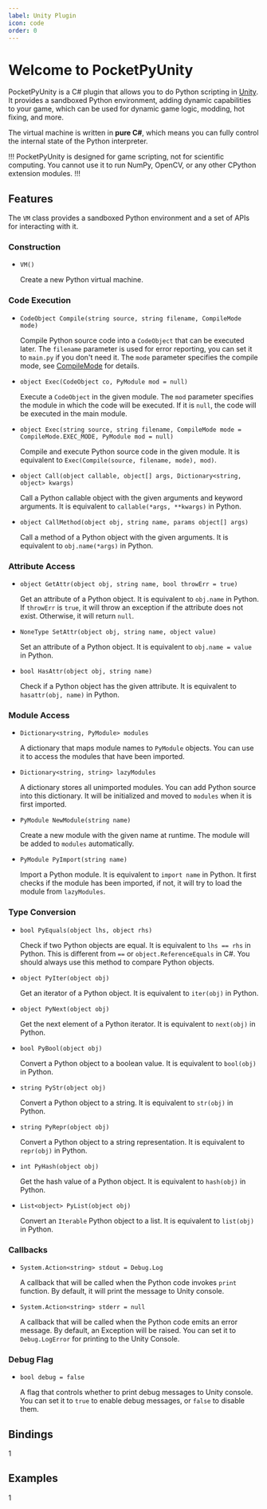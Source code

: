 ```yaml
---
label: Unity Plugin
icon: code
order: 0
---
```


# Welcome to PocketPyUnity

PocketPyUnity is a C# plugin that allows you to do Python scripting in [Unity](https://unity.com/).
It provides a sandboxed Python environment, adding dynamic capabilities to your game,
which can be used for dynamic game logic, modding, hot fixing, and more.

The virtual machine is written in **pure C#**,
which means you can fully control the internal state of the Python interpreter.

!!!
PocketPyUnity is designed for game scripting, not for scientific computing.
You cannot use it to run NumPy, OpenCV, or any other CPython extension modules.
!!!

## Features

The `VM` class provides a sandboxed Python environment and a set of APIs for interacting with it.

### Construction

+ `VM()`

    Create a new Python virtual machine.

### Code Execution

+ `CodeObject Compile(string source, string filename, CompileMode mode)`

    Compile Python source code into a `CodeObject` that can be executed later.
    The `filename` parameter is used for error reporting, you can set it to `main.py` if you don't need it.
    The `mode` parameter specifies the compile mode, see [CompileMode](../quick-start/exec/#compile-mode) for details.

+ `object Exec(CodeObject co, PyModule mod = null)`

    Execute a `CodeObject` in the given module.
    The `mod` parameter specifies the module in which the code will be executed.
    If it is `null`, the code will be executed in the main module.

+ `object Exec(string source, string filename, CompileMode mode = CompileMode.EXEC_MODE, PyModule mod = null)`

    Compile and execute Python source code in the given module. It is equivalent to `Exec(Compile(source, filename, mode), mod)`.

+ `object Call(object callable, object[] args, Dictionary<string, object> kwargs)`

    Call a Python callable object with the given arguments and keyword arguments. It is equivalent to `callable(*args, **kwargs)` in Python.

+ `object CallMethod(object obj, string name, params object[] args)`

    Call a method of a Python object with the given arguments. It is equivalent to `obj.name(*args)` in Python.


### Attribute Access

+ `object GetAttr(object obj, string name, bool throwErr = true)`

    Get an attribute of a Python object. It is equivalent to `obj.name` in Python.
    If `throwErr` is `true`, it will throw an exception if the attribute does not exist.
    Otherwise, it will return `null`.

+ `NoneType SetAttr(object obj, string name, object value)`

    Set an attribute of a Python object. It is equivalent to `obj.name = value` in Python.

+ `bool HasAttr(object obj, string name)`

    Check if a Python object has the given attribute. It is equivalent to `hasattr(obj, name)` in Python.

### Module Access

+ `Dictionary<string, PyModule> modules`

    A dictionary that maps module names to `PyModule` objects.
    You can use it to access the modules that have been imported.

+ `Dictionary<string, string> lazyModules`

    A dictionary stores all unimported modules. You can add Python source into this dictionary.
    It will be initialized and moved to `modules` when it is first imported.

+ `PyModule NewModule(string name)`

    Create a new module with the given name at runtime. The module will be added to `modules` automatically.

+ `PyModule PyImport(string name)`

    Import a Python module. It is equivalent to `import name` in Python. It first checks if the module has been imported, if not, it will try to load the module from `lazyModules`.


### Type Conversion

+ `bool PyEquals(object lhs, object rhs)`

    Check if two Python objects are equal. It is equivalent to `lhs == rhs` in Python. This is different from `==` or `object.ReferenceEquals` in C#. You should always use this method to compare Python objects.

+ `object PyIter(object obj)`

    Get an iterator of a Python object. It is equivalent to `iter(obj)` in Python.

+ `object PyNext(object obj)`

    Get the next element of a Python iterator. It is equivalent to `next(obj)` in Python.

+ `bool PyBool(object obj)`

    Convert a Python object to a boolean value. It is equivalent to `bool(obj)` in Python.

+ `string PyStr(object obj)`

    Convert a Python object to a string. It is equivalent to `str(obj)` in Python.

+ `string PyRepr(object obj)`

    Convert a Python object to a string representation. It is equivalent to `repr(obj)` in Python.

+ `int PyHash(object obj)`

    Get the hash value of a Python object. It is equivalent to `hash(obj)` in Python.

+ `List<object> PyList(object obj)`

    Convert an `Iterable` Python object to a list. It is equivalent to `list(obj)` in Python.

### Callbacks

+ `System.Action<string> stdout = Debug.Log`

    A callback that will be called when the Python code invokes `print` function.
    By default, it will print the message to Unity console.

+ `System.Action<string> stderr = null`

    A callback that will be called when the Python code emits an error message.
    By default, an Exception will be raised.
    You can set it to `Debug.LogError` for printing to the Unity Console.

### Debug Flag

+ `bool debug = false`

    A flag that controls whether to print debug messages to Unity console.
    You can set it to `true` to enable debug messages, or `false` to disable them.

## Bindings

1

## Examples

1